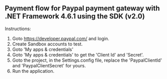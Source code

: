 ## Payment flow for Paypal payment gateway with .NET Framework 4.6.1 using the SDK (v2.0)

Instructions:
1. Goto https://developer.paypal.com/ and login.
2. Create Sandbox accounts to test.
3. Goto  'My apps & credentials' 
4. Goto 'My apps & credentials' to get the 'Client Id' and 'Secret'.
5. Goto the project, in the Settings.config file, replace the 'PaypalClientId' and 'PaypalClientSecret' for yours.
6. Run the application.
 
